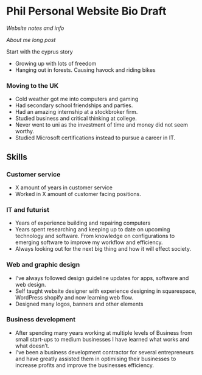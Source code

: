 
# Phil Personal Website Bio Draft

_Website notes and info_

_About me long post_

Start with the cyprus story

-   Growing up with lots of freedom
-   Hanging out in forests. Causing havock and riding bikes


### Moving to the UK
-   Cold weather got me into computers and gaming
-   Had secondary school friendships and parties.
-   Had an amazing internship at a stockbroker firm.
-   Studied business and critical thinking at college.
-   Never went to uni as the investment of time and money did not seem worthy.
-   Studied Microsoft certifications instead to pursue a career in IT.


## Skills

### Customer service
-   X amount of years in customer service
-   Worked in X amount of customer facing positions.


### IT and futurist
-   Years of experience building and repairing computers
-   Years spent researching and keeping up to date on upcoming technology and software. From knowledge on configurations to emerging software to improve my workflow and efficiency.
-   Always looking out for the next big thing and how it will effect society.


### Web and graphic design
-   I’ve always followed design guideline updates for apps, software and web design.
-   Self taught website designer with experience designing in squarespace, WordPress shopify and now learning web flow.
-   Designed many logos, banners and other elements


### Business development
-   After spending many years working at multiple levels of Business from small start-ups to medium businesses I have learned what works and what doesn’t.
-   I’ve been a business development contractor for several entrepreneurs and have greatly assisted them in optimising their businesses to increase profits and improve the businesses efficiency.